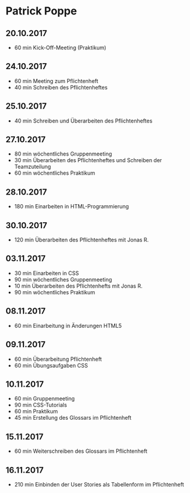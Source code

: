 # Patrick Poppe

## 20.10.2017

- 60 min Kick-Off-Meeting (Praktikum)

## 24.10.2017

- 60 min Meeting zum Pflichtenheft
- 40 min Schreiben des Pflichtenheftes

## 25.10.2017

- 40 min Schreiben und Überarbeiten des Pflichtenheftes

## 27.10.2017

- 80 min wöchentliches Gruppenmeeting 
- 30 min Überarbeiten des Pflichtenheftes und Schreiben der Teamzuteilung
- 60 min wöchentliches Praktikum

## 28.10.2017

- 180 min Einarbeiten in HTML-Programmierung

## 30.10.2017

- 120 min Überarbeiten des Pflichtenheftes mit Jonas R.

## 03.11.2017

- 30 min Einarbeiten in CSS
- 90 min wöchentliches Gruppenmeeting
- 10 min Überarbeiten des Pflichtenhefts mit Jonas R.
- 90 min wöchentliches Praktikum

## 08.11.2017

- 60 min Einarbeitung in Änderungen HTML5

## 09.11.2017

- 60 min Überarbeitung Pflichtenheft
- 60 min Übungsaufgaben CSS

## 10.11.2017

- 60 min Gruppenmeeting
- 90 min CSS-Tutorials
- 60 min Praktikum
- 45 min Erstellung des Glossars im Pflichtenheft


## 15.11.2017

- 60 min Weiterschreiben des Glossars im Pflichtenheft

## 16.11.2017

- 210 min Einbinden der User Stories als Tabellenform im Pflichtenheft